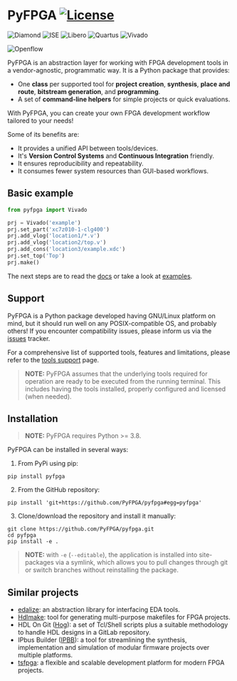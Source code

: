 # PyFPGA [![License](https://img.shields.io/badge/License-GPL--3.0-darkgreen?style=flat-square)](LICENSE)

![Diamond](https://img.shields.io/badge/Diamond-3.13-blue.svg?style=flat-square)
![ISE](https://img.shields.io/badge/ISE-14.7-blue.svg?style=flat-square)
![Libero](https://img.shields.io/badge/Libero--Soc-2024.1-blue.svg?style=flat-square)
![Quartus](https://img.shields.io/badge/Quartus--Prime-23.1-blue.svg?style=flat-square)
![Vivado](https://img.shields.io/badge/Vivado-2022.1-blue.svg?style=flat-square)

![Openflow](https://img.shields.io/badge/Openflow-GHDL%20%7C%20Yosys%20%7C%20nextpnr%20%7C%20icestorm%20%7C%20prjtrellis-darkgreen.svg?style=flat-square)

PyFPGA is an abstraction layer for working with FPGA development tools in a vendor-agnostic, programmatic way. It is a Python package that provides:
* One **class** per supported tool for **project creation**, **synthesis**, **place and route**, **bitstream generation**, and **programming**.
* A set of **command-line helpers** for simple projects or quick evaluations.

With PyFPGA, you can create your own FPGA development workflow tailored to your needs!

Some of its benefits are:
* It provides a unified API between tools/devices.
* It's **Version Control Systems** and **Continuous Integration** friendly.
* It ensures reproducibility and repeatability.
* It consumes fewer system resources than GUI-based workflows.

## Basic example

```py
from pyfpga import Vivado

prj = Vivado('example')
prj.set_part('xc7z010-1-clg400')
prj.add_vlog('location1/*.v')
prj.add_vlog('location2/top.v')
prj.add_cons('location3/example.xdc')
prj.set_top('Top')
prj.make()
```

The next steps are to read the [docs](https://pyfpga.github.io/pyfpga) or take a look at [examples](examples).

## Support

PyFPGA is a Python package developed having GNU/Linux platform on mind, but it should run well on any POSIX-compatible OS, and probably others!
If you encounter compatibility issues, please inform us via the [issues](https://github.com/PyFPGA/pyfpga/issues) tracker.

For a comprehensive list of supported tools, features and limitations, please refer to the [tools support](https://pyfpga.github.io/pyfpga/tools.html) page.

> **NOTE:**
> PyFPGA assumes that the underlying tools required for operation are ready to be executed from the running terminal.
> This includes having the tools installed, properly configured and licensed (when needed).

## Installation

> **NOTE:** PyFPGA requires Python >= 3.8.

PyFPGA can be installed in several ways:

1. From PyPi using pip:

```
pip install pyfpga
```

2. From the GitHub repository:

```
pip install 'git+https://github.com/PyFPGA/pyfpga#egg=pyfpga'
```

3. Clone/download the repository and install it manually:

```
git clone https://github.com/PyFPGA/pyfpga.git
cd pyfpga
pip install -e .
```

> **NOTE:** with `-e` (`--editable`), the application is installed into site-packages via a symlink, which allows you to pull changes through git or switch branches without reinstalling the package.

## Similar projects

* [edalize](https://github.com/olofk/edalize): an abstraction library for interfacing EDA tools.
* [Hdlmake](https://ohwr.org/project/hdl-make): tool for generating multi-purpose makefiles for FPGA projects.
* HDL On Git ([Hog](https://gitlab.com/hog-cern/Hog)): a set of Tcl/Shell scripts plus a suitable methodology to handle HDL designs in a GitLab repository.
* IPbus Builder ([IPBB](https://github.com/ipbus/ipbb)): a tool for streamlining the synthesis, implementation and simulation of modular firmware projects over multiple platforms.
* [tsfpga](https://github.com/tsfpga/tsfpga): a flexible and scalable development platform for modern FPGA projects.
